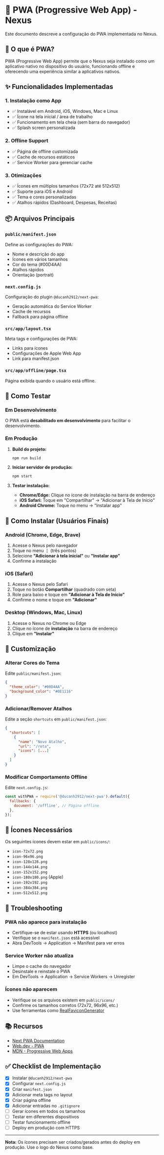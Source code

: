 # 📱 PWA (Progressive Web App) - Nexus

Este documento descreve a configuração do PWA implementada no Nexus.

## 🎯 O que é PWA?

PWA (Progressive Web App) permite que o Nexus seja instalado como um aplicativo nativo no dispositivo do usuário, funcionando offline e oferecendo uma experiência similar a aplicativos nativos.

## ✨ Funcionalidades Implementadas

### 1. **Instalação como App**
- ✅ Instalável em Android, iOS, Windows, Mac e Linux
- ✅ Ícone na tela inicial / área de trabalho
- ✅ Funcionamento em tela cheia (sem barra do navegador)
- ✅ Splash screen personalizada

### 2. **Offline Support**
- ✅ Página de offline customizada
- ✅ Cache de recursos estáticos
- ✅ Service Worker para gerenciar cache

### 3. **Otimizações**
- ✅ Ícones em múltiplos tamanhos (72x72 até 512x512)
- ✅ Suporte para iOS e Android
- ✅ Tema e cores personalizadas
- ✅ Atalhos rápidos (Dashboard, Despesas, Receitas)

## 📦 Arquivos Principais

### `public/manifest.json`
Define as configurações do PWA:
- Nome e descrição do app
- Ícones em vários tamanhos
- Cor do tema (#00D4AA)
- Atalhos rápidos
- Orientação (portrait)

### `next.config.js`
Configuração do plugin `@ducanh2912/next-pwa`:
- Geração automática do Service Worker
- Cache de recursos
- Fallback para página offline

### `src/app/layout.tsx`
Meta tags e configurações de PWA:
- Links para ícones
- Configurações de Apple Web App
- Link para manifest.json

### `src/app/offline/page.tsx`
Página exibida quando o usuário está offline.

## 🚀 Como Testar

### Em Desenvolvimento
O PWA está **desabilitado em desenvolvimento** para facilitar o desenvolvimento.

### Em Produção

1. **Build do projeto:**
   ```bash
   npm run build
   ```

2. **Iniciar servidor de produção:**
   ```bash
   npm start
   ```

3. **Testar instalação:**
   - **Chrome/Edge:** Clique no ícone de instalação na barra de endereço
   - **iOS Safari:** Toque em "Compartilhar" → "Adicionar à Tela de Início"
   - **Android Chrome:** Toque no menu → "Instalar app"

## 📱 Como Instalar (Usuários Finais)

### Android (Chrome, Edge, Brave)
1. Acesse o Nexus pelo navegador
2. Toque no menu **⋮** (três pontos)
3. Selecione **"Adicionar à tela inicial"** ou **"Instalar app"**
4. Confirme a instalação

### iOS (Safari)
1. Acesse o Nexus pelo Safari
2. Toque no botão **Compartilhar** (quadrado com seta)
3. Role para baixo e toque em **"Adicionar à Tela de Início"**
4. Confirme o nome e toque em **"Adicionar"**

### Desktop (Windows, Mac, Linux)
1. Acesse o Nexus no Chrome ou Edge
2. Clique no ícone de **instalação** na barra de endereço
3. Clique em **"Instalar"**

## 🔧 Customização

### Alterar Cores do Tema
Edite `public/manifest.json`:
```json
{
  "theme_color": "#00D4AA",
  "background_color": "#0E1116"
}
```

### Adicionar/Remover Atalhos
Edite a seção `shortcuts` em `public/manifest.json`:
```json
{
  "shortcuts": [
    {
      "name": "Novo Atalho",
      "url": "/rota",
      "icons": [...]
    }
  ]
}
```

### Modificar Comportamento Offline
Edite `next.config.js`:
```javascript
const withPWA = require('@ducanh2912/next-pwa').default({
  fallbacks: {
    document: '/offline', // Página offline
  },
});
```

## 📝 Ícones Necessários

Os seguintes ícones devem estar em `public/icons/`:
- `icon-72x72.png`
- `icon-96x96.png`
- `icon-128x128.png`
- `icon-144x144.png`
- `icon-152x152.png`
- `icon-180x180.png` (Apple)
- `icon-192x192.png`
- `icon-384x384.png`
- `icon-512x512.png`

## 🐛 Troubleshooting

### PWA não aparece para instalação
- Certifique-se de estar usando **HTTPS** (ou localhost)
- Verifique se o `manifest.json` está acessível
- Abra DevTools → Application → Manifest para ver erros

### Service Worker não atualiza
- Limpe o cache do navegador
- Desinstale e reinstale o PWA
- Em DevTools → Application → Service Workers → Unregister

### Ícones não aparecem
- Verifique se os arquivos existem em `public/icons/`
- Confirme os tamanhos corretos (72x72, 96x96, etc.)
- Use ferramentas como [RealFaviconGenerator](https://realfavicongenerator.net/)

## 📚 Recursos

- [Next PWA Documentation](https://github.com/DuCanh541/next-pwa)
- [Web.dev - PWA](https://web.dev/progressive-web-apps/)
- [MDN - Progressive Web Apps](https://developer.mozilla.org/en-US/docs/Web/Progressive_web_apps)

## ✅ Checklist de Implementação

- [x] Instalar `@ducanh2912/next-pwa`
- [x] Configurar `next.config.js`
- [x] Criar `manifest.json`
- [x] Adicionar meta tags no layout
- [x] Criar página offline
- [x] Adicionar entradas no `.gitignore`
- [ ] Gerar ícones em todos os tamanhos
- [ ] Testar em diferentes dispositivos
- [ ] Testar funcionamento offline
- [ ] Deploy em produção com HTTPS

---

**Nota:** Os ícones precisam ser criados/gerados antes do deploy em produção. Use o logo do Nexus como base.
